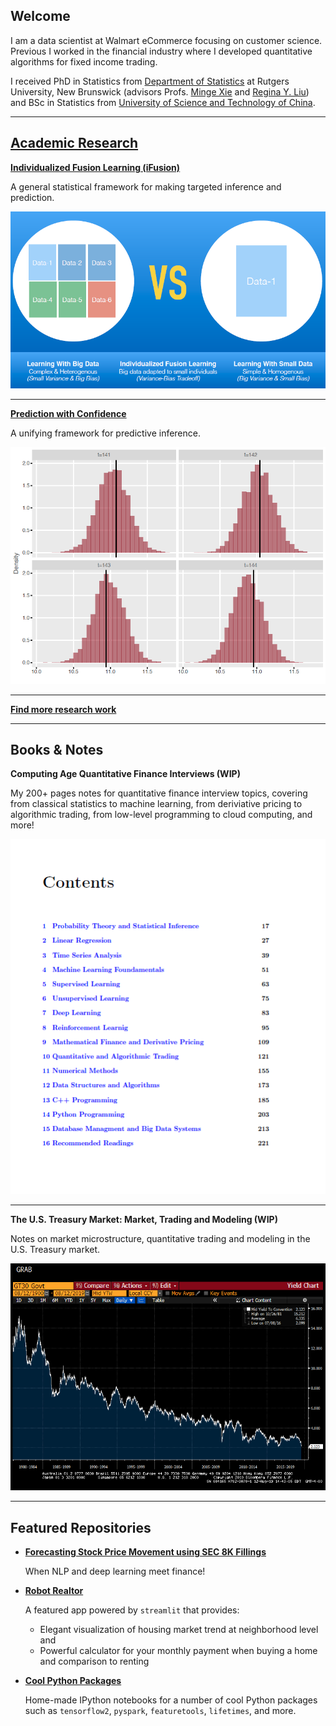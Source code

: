 ## Welcome

I am a data scientist at Walmart eCommerce focusing on customer science. Previous I worked in the financial industry where I developed quantitative algorithms for fixed income trading.
  	      
I received PhD in Statistics from <a href="http://stat.rutgers.edu/"> Department of Statistics</a> at Rutgers University, New Brunswick (advisors Profs. <a href="http://www.stat.rutgers.edu/home/mxie/">Minge Xie</a> and <a href="http://www.stat.rutgers.edu/joomlatools-files/docman-files/Liu-CV-05-2015.pdf">Regina Y. Liu</a>) and BSc in Statistics from <a href="http://www.ustc.edu.cn/">University of Science and Technology of China</a>.

---

## [Academic Research](/research)

[**Individualized Fusion Learning (iFusion)**](/ifusion)

A general statistical framework for making targeted inference and prediction.

<img src="images/idea.png?raw=true" width="600"/>

---

[**Prediction with Confidence**](/pred)

A unifying framework for predictive inference.

<img src="images/pred.png?raw=true" width="600"/>

---

[**Find more research work**](/research)

---

## Books & Notes

**Computing Age Quantitative Finance Interviews (WIP)**

My 200+ pages notes for quantitative finance interview topics, covering from classical statistics to machine learning, from deriviative pricing to algorithmic trading, from low-level programming to cloud computing, and more!

<img src="images/book.png?raw=true"/>

---

**The U.S. Treasury Market: Market, Trading and Modeling (WIP)**

Notes on market microstructure, quantitative trading and modeling in the U.S. Treasury market. 

<img src="images/tsy.gif?raw=true" width="600"/>

---

## Featured Repositories


- [**Forecasting Stock Price Movement using SEC 8K Fillings**](https://github.com/jlshen2011/nlp-stock-prediction)

	When NLP and deep learning meet finance!

- [**Robot Realtor**](https://github.com/jlshen2011/streamlit-home)
	
	A featured app powered by `streamlit` that provides:
	
	- Elegant visualization of housing market trend at neighborhood level and 
	- Powerful calculator for your monthly payment when buying a home and comparison to renting

- [**Cool Python Packages**](https://github.com/jlshen2011/cool-python-packages)

	Home-made IPython notebooks for a number of cool Python packages such as `tensorflow2`, `pyspark`, `featuretools`, `lifetimes`, and more.